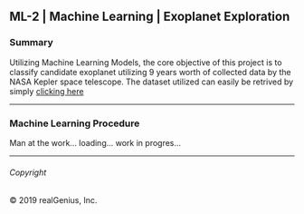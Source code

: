 ## ML-2 | Machine Learning | Exoplanet Exploration 

### Summary 
Utilizing Machine Learning Models, the core objective of this project is to classify candidate exoplanet utilizing 9 years worth of collected data by the NASA Kepler space telescope. The dataset utilized can easily be retrived by simply [clicking here](https://www.kaggle.com/nasa/kepler-exoplanet-search-results)

---
### Machine Learning Procedure 

Man at the work... loading... work in progres... 

---
###### Copyright

© 2019 realGenius, Inc.
